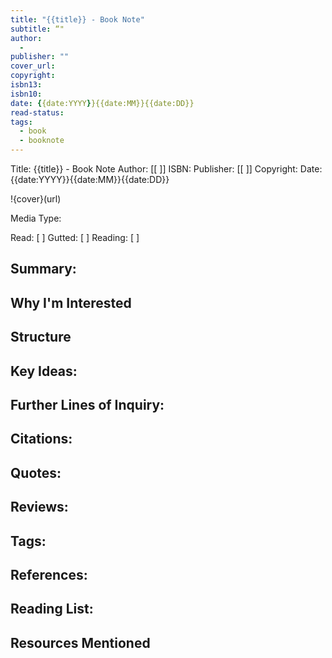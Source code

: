```yaml
---
title: "{{title}} - Book Note"
subtitle: “"
author:
  - 
publisher: ""
cover_url: 
copyright: 
isbn13: 
isbn10:  
date: {{date:YYYY}}{{date:MM}}{{date:DD}}
read-status: 
tags: 
  - book
  - booknote
---
```

Title: {{title}} - Book Note
Author: [[  ]]
ISBN: 
Publisher: [[ ]]
Copyright: 
Date: {{date:YYYY}}{{date:MM}}{{date:DD}}


!{cover}(url)


Media Type:


Read: [  ]  Gutted: [  ]  Reading: [  ]


## Summary:


## Why I'm Interested


## Structure


## Key Ideas:


## Further Lines of Inquiry:


## Citations:


## Quotes:


## Reviews: 


## Tags:


## References:


## Reading List:


## Resources Mentioned
